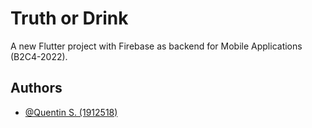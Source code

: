 
# Truth or Drink
A new Flutter project with Firebase as backend for Mobile Applications (B2C4-2022). 


## Authors

- [@Quentin S. (1912518)](https://www.github.com/codeine)